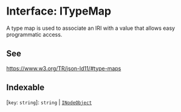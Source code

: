 # Interface: ITypeMap

A type map is used to associate an IRI with a value that allows easy programmatic access.

## See

https://www.w3.org/TR/json-ld11/#type-maps

## Indexable

 \[`key`: `string`\]: `string` \| [`INodeObject`](INodeObject.md)
